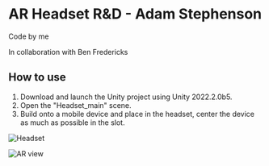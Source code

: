 # AR Headset R&D - Adam Stephenson
Code by me

In collaboration with Ben Fredericks

## How to use
1. Download and launch the Unity project using Unity 2022.2.0b5.
2. Open the "Headset_main" scene.
3. Build onto a mobile device and place in the headset, center the device as much as possible in the slot.

![Headset](https://user-images.githubusercontent.com/33556576/223178299-0814afc4-1b9d-4872-8eeb-9cbfd044f0df.jpg)

![AR view](https://user-images.githubusercontent.com/33556576/223178512-5b35d17d-b8d7-45d8-bcfb-fcd1670ace65.jpg)
